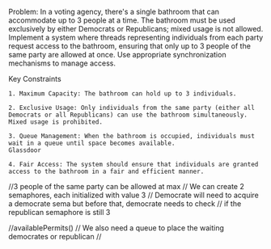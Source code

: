 Problem: In a voting agency, there's a single bathroom that can accommodate up to 3 people at a time. The bathroom must be used exclusively by either Democrats or Republicans; mixed usage is not allowed.
Implement a system where threads representing individuals from each party request access to the bathroom, ensuring that only up to 3 people of the same party are allowed at once. Use appropriate synchronization mechanisms to manage access.


Key Constraints

    1. Maximum Capacity: The bathroom can hold up to 3 individuals.

    2. Exclusive Usage: Only individuals from the same party (either all Democrats or all Republicans) can use the bathroom simultaneously. Mixed usage is prohibited.

    3. Queue Management: When the bathroom is occupied, individuals must wait in a queue until space becomes available.
    Glassdoor

    4. Fair Access: The system should ensure that individuals are granted access to the bathroom in a fair and efficient manner.

//3 people of the same party can be allowed at max
// We can create 2 semaphores, each initialized with value 3
// Democrate will need to acquire a democrate sema but before that, democrate needs to check
// if the republican semaphore is still 3

//availablePermits()
// We also need a queue to place the waiting democrates or republican
// 
